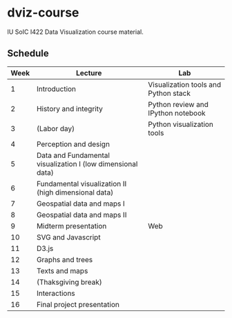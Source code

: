 # dviz-course

IU SoIC I422 Data Visualization course material. 

## Schedule

| Week | Lecture                              | Lab                                  |
|------|--------------------------------------|--------------------------------------|
| 1    | Introduction                         | Visualization tools and Python stack |
| 2    | History and integrity                | Python review and IPython notebook   |
| 3    | (Labor day)                          | Python visualization tools           |
| 4    | Perception and design                                                      ||
| 5    | Data and Fundamental visualization I (low dimensional data)                ||
| 6    | Fundamental visualization II (high dimensional data)                       ||
| 7    | Geospatial data and maps I                                                 ||
| 8    | Geospatial data and maps II                                                ||
| 9    | Midterm presentation                 | Web                                 ||
| 10   | SVG and Javascript                                                         ||
| 11   | D3.js                                                                      ||
| 12   | Graphs and trees                                                           ||
| 13   | Texts and maps                                                             ||
| 14   | (Thaksgiving break)                                                        ||
| 15   | Interactions                                                               ||
| 16   | Final project presentation                                                 ||

